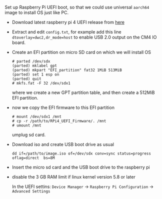 Set up Raspberry Pi UEFI boot, so that we could use universal `aarch64` image to install OS just like PC.

- Download latest raspberry pi 4 UEFI release from [here](https://github.com/pftf/RPi4/releases)
- Extract and edit `config.txt`, for example add this line `dtoverlay=dwc2,dr_mode=host` to enable USB 2.0 output on the CM4 IO board.
- Create an EFI partition on micro SD card on which we will install OS
  ```
  # parted /dev/sdx
  (parted) mklabel gpt
  (parted) mkpart "EFI_partition" fat32 1MiB 513MiB
  (parted) set 1 esp on
  (parted) quit
  # mkfs.fat -F 32 /dev/sdx1
  ```
  where we create a new GPT partition table, and then create a 512MiB EFI partition.
- now we copy the EFI firmware to this EFI partition
  ```
  # mount /dev/sdx1 /mnt
  # cp -r /path/to/RPi4_UEFI_Firmware/. /mnt
  # umount /mnt
  ```
  umplug sd card.
- Download iso and create USB boot drive as usual
  ```
  dd if=/path/to/image.iso of=/dev/sdx conv=sync status=progress oflag=direct  bs=8M
  ```
- Insert the micro sd card and the USB boot drive to the raspberry pi

- disable the 3 GB RAM limit if linux kernel version 5.8 or later

  In the UEFI settins: `Device Manager` → `Raspberry Pi Configuration` → `Advanced Settings`
